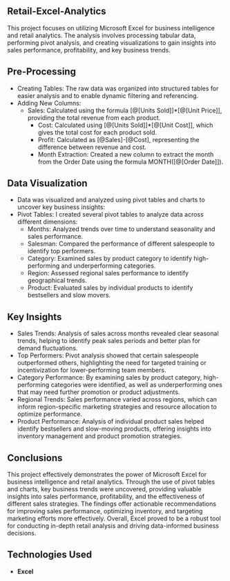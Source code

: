 ## **Retail-Excel-Analytics**
This project focuses on utilizing Microsoft Excel for business intelligence and retail analytics. The analysis involves processing tabular data, performing pivot analysis, and creating visualizations to gain insights into sales performance, profitability, and key business trends.

## **Pre-Processing**
- Creating Tables: The raw data was organized into structured tables for easier analysis and to enable dynamic filtering and referencing.
- Adding New Columns:
  - Sales: Calculated using the formula [@[Units Sold]]*[@[Unit Price]], providing the total revenue from each product.
    - Cost: Calculated using [@[Units Sold]]*[@[Unit Cost]], which gives the total cost for each product sold.
    - Profit: Calculated as [@Sales]-[@Cost], representing the difference between revenue and cost.
    - Month Extraction: Created a new column to extract the month from the Order Date using the formula MONTH([@[Order Date]]).

## **Data Visualization**
-  Data was visualized and analyzed using pivot tables and charts to uncover key business insights:
- Pivot Tables: I created several pivot tables to analyze data across different dimensions:
  - Months: Analyzed trends over time to understand seasonality and sales performance.
  - Salesman: Compared the performance of different salespeople to identify top performers.
  - Category: Examined sales by product category to identify high-performing and underperforming categories.
  - Region: Assessed regional sales performance to identify geographical trends.
  - Product: Evaluated sales by individual products to identify bestsellers and slow movers.

## **Key Insights**
- Sales Trends: Analysis of sales across months revealed clear seasonal trends, helping to identify peak sales periods and better plan for demand fluctuations.
- Top Performers: Pivot analysis showed that certain salespeople outperformed others, highlighting the need for targeted training or incentivization for lower-performing team members.
- Category Performance: By examining sales by product category, high-performing categories were identified, as well as underperforming ones that may need further promotion or product adjustments.
- Regional Trends: Sales performance varied across regions, which can inform region-specific marketing strategies and resource allocation to optimize performance.
- Product Performance: Analysis of individual product sales helped identify bestsellers and slow-moving products, offering insights into inventory management and product promotion strategies.

## **Conclusions**
This project effectively demonstrates the power of Microsoft Excel for business intelligence and retail analytics. Through the use of pivot tables and charts, key business trends were uncovered, providing valuable insights into sales performance, profitability, and the effectiveness of different sales strategies. The findings offer actionable recommendations for improving sales performance, optimizing inventory, and targeting marketing efforts more effectively. Overall, Excel proved to be a robust tool for conducting in-depth retail analysis and driving data-informed business decisions.

 ## **Technologies Used**
 - **Excel**
